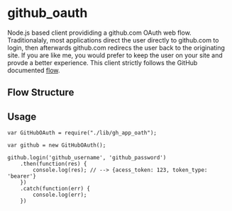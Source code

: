 # github_oauth

Node.js based client provididing a github.com OAuth web flow.  Traditionalaly, most applications direct the user directly to github.com to login, then afterwards github.com redirecs the user back to the originating site.  If you are like me, you would prefer to keep the user on your site and provde a better experience.  This client strictly follows the GitHub documented [flow](https://developer.github.com/v3/oauth/#web-application-flow).

## Flow Structure



## Usage

	var GitHubOAuth = require("./lib/gh_app_oath");

	var github = new GitHubOAuth();

	github.login('github_username', 'github_password')
    	.then(function(res) {
        	console.log(res); // --> {acess_token: 123, token_type: 'bearer'}
	    })
    	.catch(function(err) {
	        console.log(err);
    	})
